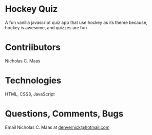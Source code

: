 # Hockey Quiz
A fun vanilla javascript quiz app that use hockey as its theme because, hockey is awesome, and quizzes are fun

# Contriibutors

Nicholas C. Maas

# Technologies 

HTML, CSS3, JavaScript

# Questions, Comments, Bugs

Email Nicholas C. Maas at denvernick@hotmail.com
